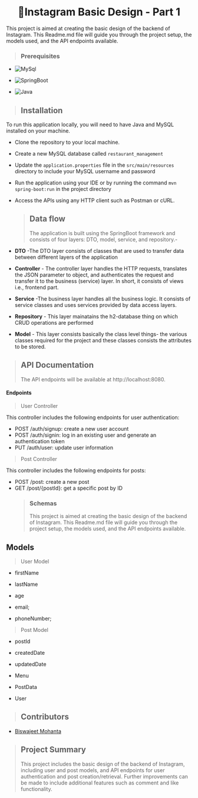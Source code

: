 <h1 align="center"> 
🏡Instagram Basic Design - Part 1</h1>
This project is aimed at creating the basic design of the backend of Instagram. This Readme.md file will guide you through the project setup, the models used, and the API endpoints available.

> ### Prerequisites

- ![MySql](https://img.shields.io/badge/DBMS-MYSQL%205.7%20or%20Higher-red)
- ![SpringBoot](https://img.shields.io/badge/Framework-SpringBoot-green)

- ![Java](https://img.shields.io/badge/Language-Java%208%20or%20higher-yellow)

> ## Installation

To run this application locally, you will need to have Java and MySQL installed on your machine.

- Clone the repository to your local machine.
- Create a new MySQL database called `restaurant_management`
- Update the `application.properties` file in the `src/main/resources` directory to include your MySQL username and password
- Run the application using your IDE or by running the command `mvn spring-boot:run` in the project directory
- Access the APIs using any HTTP client such as Postman or cURL.

  > ## Data flow
  >
  > The application is built using the SpringBoot framework and consists of four layers: DTO, model, service, and repository.-

- **DTO** -The DTO layer consists of classes that are used to transfer data between different layers of the application
- **Controller** - The controller layer handles the HTTP requests, translates the JSON parameter to object, and authenticates the request and transfer it to the business (service) layer. In short, it consists of views i.e., frontend part.
- **Service** -The business layer handles all the business logic. It consists of service classes and uses services provided by data access layers.
- **Repository** - This layer mainatains the h2-database thing on which CRUD operations are performed
- **Model** - This layer consists basically the class level things- the various classes required for the project and these classes consists the attributes to be stored.

> ## API Documentation
>
> The API endpoints will be available at http://localhost:8080.

#### Endpoints

> User Controller

This controller includes the following endpoints for user authentication:

- POST /auth/signup: create a new user account
- POST /auth/signin: log in an existing user and generate an authentication token
- PUT /auth/user: update user information

> Post Controller

This controller includes the following endpoints for posts:

- POST /post: create a new post
- GET /post/{postId}: get a specific post by ID
  > ### Schemas
  >
  > This project is aimed at creating the basic design of the backend of Instagram. This Readme.md file will guide you through the project setup, the models used, and the API endpoints available.

## Models

> User Model

- firstName

- lastName

- age

- email;
- phoneNumber;

> Post Model

- postId

- createdDate

- updatedDate

- Menu

- PostData
- User

> ## Contributors

- [Biswajeet Mohanta](https://github.com/Biswajeetmohanta123)

> ## Project Summary
>
> This project includes the basic design of the backend of Instagram, including user and post models, and API endpoints for user authentication and post creation/retrieval. Further improvements can be made to include additional features such as comment and like functionality.
